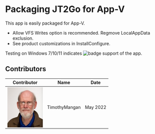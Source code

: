 # Packaging JT2Go for App-V

This app is easily packaged for App-V.

* Allow VFS Writes option is recommended.  Regmove LocalAppData exclusion.
* See product customizations in InstallConfigure.


Testing on Windows 7/10/11 indicates ![badge](https://img.shields.io/badge/-Full%20Fidelity-brightgreen?style=for-the-badge) support of the app.


## Contributors

| Contributor | Name | Date |
|----|----|----|
| [<img src="/media/Contributors/TimMangan.jpg" align="left" Height="128" />](/media/Contributors/TimMangan.jpg) | TimothyMangan | May 2022 |

